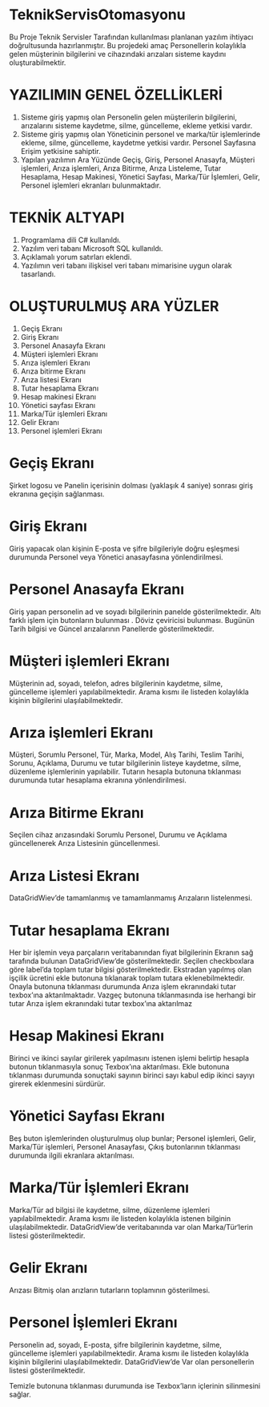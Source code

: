# TeknikServisOtomasyonu
Bu Proje Teknik Servisler Tarafından kullanılması planlanan yazılım ihtiyacı doğrultusunda hazırlanmıştır. 
Bu projedeki amaç Personellerin kolaylıkla gelen müşterinin bilgilerini ve cihazındaki arızaları sisteme kaydını oluşturabilmektir.

# YAZILIMIN GENEL ÖZELLİKLERİ
1.	Sisteme giriş yapmış olan Personelin gelen müşterilerin bilgilerini, arızalarını sisteme kaydetme, silme, güncelleme, ekleme yetkisi vardır.
2.	Sisteme giriş yapmış olan Yöneticinin personel ve marka/tür işlemlerinde ekleme, silme, güncelleme, kaydetme yetkisi vardır. Personel Sayfasına Erişim yetkisine sahiptir.
3.	Yapılan yazılımın Ara Yüzünde Geçiş, Giriş, Personel Anasayfa, Müşteri işlemleri, Arıza işlemleri, Arıza Bitirme, Arıza Listeleme, Tutar Hesaplama, Hesap Makinesi, Yönetici Sayfası, Marka/Tür İşlemleri, Gelir, Personel işlemleri ekranları bulunmaktadır.

# TEKNİK ALTYAPI
1.	Programlama dili C# kullanıldı.
2.	Yazılım veri tabanı Microsoft SQL kullanıldı.
3.	Açıklamalı yorum satırları eklendi.
4.	Yazılımın veri tabanı ilişkisel veri tabanı mimarisine uygun olarak tasarlandı.

# OLUŞTURULMUŞ ARA YÜZLER
1.	Geçiş Ekranı
2.	Giriş Ekranı
3.	Personel Anasayfa Ekranı
4.	Müşteri işlemleri Ekranı
5.	Arıza işlemleri Ekranı
6.	Arıza bitirme Ekranı
7.	Arıza listesi Ekranı
8.	Tutar hesaplama Ekranı
9.	Hesap makinesi Ekranı
10.	Yönetici sayfası Ekranı
11.	Marka/Tür işlemleri Ekranı
12.	Gelir Ekranı
13.	Personel işlemleri Ekranı

# Geçiş Ekranı
Şirket logosu ve Panelin içerisinin dolması (yaklaşık 4 saniye) sonrası giriş ekranına geçişin sağlanması. 

# Giriş Ekranı
Giriş yapacak olan kişinin E-posta ve şifre bilgileriyle doğru eşleşmesi durumunda Personel veya Yönetici anasayfasına yönlendirilmesi.

# Personel Anasayfa Ekranı
Giriş yapan personelin ad ve soyadı bilgilerinin panelde gösterilmektedir. Altı farklı işlem için butonların bulunması
. Döviz çeviricisi bulunması. Bugünün Tarih bilgisi ve Güncel arızalarının Panellerde gösterilmektedir.

# Müşteri işlemleri Ekranı
Müşterinin ad, soyadı, telefon, adres bilgilerinin kaydetme, silme, güncelleme işlemleri yapılabilmektedir.
Arama kısmı ile listeden kolaylıkla kişinin bilgilerini ulaşılabilmektedir.

# Arıza işlemleri Ekranı
Müşteri, Sorumlu Personel, Tür, Marka, Model, Alış Tarihi, Teslim Tarihi, Sorunu, Açıklama, Durumu ve tutar bilgilerinin listeye kaydetme, silme, düzenleme işlemlerinin yapılabilir.
Tutarın hesapla butonuna tıklanması durumunda tutar hesaplama ekranına yönlendirilmesi.

# Arıza Bitirme Ekranı
Seçilen cihaz arızasındaki Sorumlu Personel, Durumu ve Açıklama güncellenerek Arıza Listesinin güncellenmesi.

# Arıza Listesi Ekranı
DataGridWiev’de tamamlanmış ve tamamlanmamış Arızaların listelenmesi.

# Tutar hesaplama Ekranı
Her bir işlemin veya parçaların veritabanından fiyat bilgilerinin Ekranın sağ tarafında bulunan DataGridView’de gösterilmektedir. 
Seçilen checkboxlara göre label’da toplam tutar bilgisi gösterilmektedir. Ekstradan yapılmış olan işçilik ücretini ekle butonuna tıklanarak toplam tutara eklenebilmektedir. 
Onayla butonuna tıklanması durumunda Arıza işlem ekranındaki tutar texbox’ına aktarılmaktadır. Vazgeç butonuna tıklanmasında ise herhangi bir tutar Arıza işlem ekranındaki tutar texbox’ına aktarılmaz

# Hesap Makinesi Ekranı
Birinci ve ikinci sayılar girilerek yapılmasını istenen işlemi belirtip hesapla butonun tıklanmasıyla sonuç Texbox’ına aktarılması.
Ekle butonuna tıklanması durumunda sonuçtaki sayının birinci sayı kabul edip ikinci sayıyı girerek eklenmesini sürdürür. 

# Yönetici Sayfası Ekranı
Beş buton işlemlerinden oluşturulmuş olup bunlar; Personel işlemleri, Gelir, Marka/Tür işlemleri, Personel Anasayfası, Çıkış butonlarının tıklanması durumunda ilgili ekranlara aktarılması.

# Marka/Tür İşlemleri Ekranı
Marka/Tür ad bilgisi ile kaydetme, silme, düzenleme işlemleri yapılabilmektedir. Arama kısmı ile listeden kolaylıkla istenen bilginin ulaşılabilmektedir.
DataGridView’de veritabanında var olan Marka/Tür‘lerin listesi gösterilmektedir.

# Gelir Ekranı
Arızası Bitmiş olan arızların tutarların toplamının gösterilmesi.

# Personel İşlemleri Ekranı
Personelin ad, soyadı, E-posta, şifre bilgilerinin kaydetme, silme, güncelleme işlemleri yapılabilmektedir. Arama kısmı ile listeden kolaylıkla kişinin bilgilerini ulaşılabilmektedir. DataGridView’de 
Var olan personellerin listesi gösterilmektedir.

Temizle butonuna tıklanması durumunda ise Texbox’ların içlerinin silinmesini sağlar.
